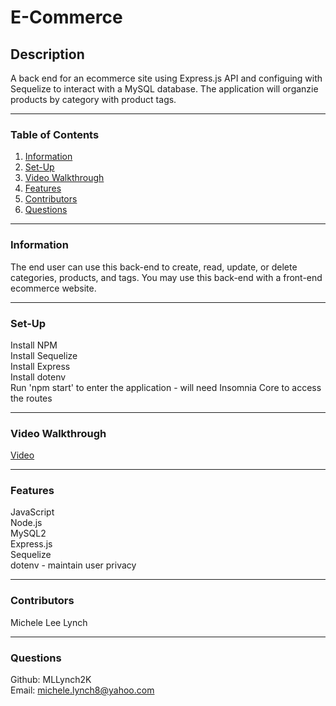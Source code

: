 # E-Commerce

## Description   
A back end for an ecommerce site using Express.js API and configuing with Sequelize to interact with a MySQL database. The application will organzie products by category with product tags.

***
### Table of Contents  
1. [Information]()
2. [Set-Up]()
3. [Video Walkthrough]()
4. [Features]()
5. [Contributors]()
6. [Questions]()  

***
### Information   
The end user can use this back-end to create, read, update, or delete categories, products, and tags. You may use this back-end with a front-end ecommerce website.   

***
### Set-Up
Install NPM   
Install Sequelize     
Install Express   
Install dotenv     
Run 'npm start' to enter the application - will need Insomnia Core to access the routes 

***
### Video Walkthrough
[Video]()

***
### Features  
JavaScript  
Node.js   
MySQL2         
Express.js    
Sequelize   
dotenv - maintain user privacy   

***
### Contributors  
Michele Lee Lynch

***
### Questions  
Github: MLLynch2K  
Email: michele.lynch8@yahoo.com
